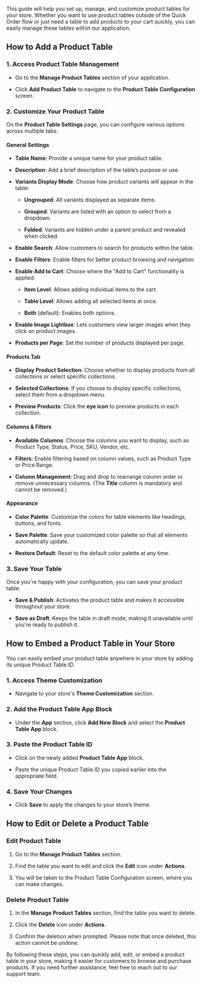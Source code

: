 This guide will help you set up, manage, and customize product tables for your store. Whether you want to use product tables outside of the Quick Order flow or just need a table to add products to your cart quickly, you can easily manage these tables within our application.

## How to Add a Product Table

### 1. Access Product Table Management

* Go to the **Manage Product Tables** section of your application.

* Click **Add Product Table** to navigate to the **Product Table Configuration** screen.

### 2. Customize Your Product Table

On the **Product Table Settings** page, you can configure various options across multiple tabs:

#### **General Settings**

* **Table Name**: Provide a unique name for your product table.

* **Description**: Add a brief description of the table’s purpose or use.

* **Variants Display Mode**: Choose how product variants will appear in the table:

  * **Ungrouped**: All variants displayed as separate items.

  * **Grouped**: Variants are listed with an option to select from a dropdown.

  * **Folded**: Variants are hidden under a parent product and revealed when clicked.

* **Enable Search**: Allow customers to search for products within the table.

* **Enable Filters**: Enable filters for better product browsing and navigation.

* **Enable Add to Cart**: Choose where the "Add to Cart" functionality is applied:

  * **Item Level**: Allows adding individual items to the cart.

  * **Table Level**: Allows adding all selected items at once.

  * **Both** (default): Enables both options.

* **Enable Image Lightbox**: Lets customers view larger images when they click on product images.

* **Products per Page**: Set the number of products displayed per page.

#### **Products Tab**

* **Display Product Selection**: Choose whether to display products from all collections or select specific collections.

* **Selected Collections**: If you choose to display specific collections, select them from a dropdown menu.

* **Preview Products**: Click the **eye icon** to preview products in each collection.

#### **Columns & Filters**

* **Available Columns**: Choose the columns you want to display, such as Product Type, Status, Price, SKU, Vendor, etc.

* **Filters**: Enable filtering based on column values, such as Product Type or Price Range.

* **Column Management**: Drag and drop to rearrange column order or remove unnecessary columns. (The **Title** column is mandatory and cannot be removed.)

#### **Appearance**

* **Color Palette**: Customize the colors for table elements like headings, buttons, and fonts.

* **Save Palette**: Save your customized color palette so that all elements automatically update.

* **Restore Default**: Reset to the default color palette at any time.

### 3. Save Your Table

Once you're happy with your configuration, you can save your product table:

* **Save & Publish**: Activates the product table and makes it accessible throughout your store.

* **Save as Draft**: Keeps the table in draft mode, making it unavailable until you're ready to publish it.

## How to Embed a Product Table in Your Store

You can easily embed your product table anywhere in your store by adding its unique Product Table ID.

### 1. Access Theme Customization

* Navigate to your store's **Theme Customization** section.

### 2. Add the Product Table App Block

* Under the **App** section, click **Add New Block** and select the **Product Table App** block.

### 3. Paste the Product Table ID

* Click on the newly added **Product Table App** block.

* Paste the unique Product Table ID you copied earlier into the appropriate field.

### 4. Save Your Changes

* Click **Save** to apply the changes to your store’s theme.

## How to Edit or Delete a Product Table

### Edit Product Table

1. Go to the **Manage Product Tables** section.

2. Find the table you want to edit and click the **Edit** icon under **Actions**.

3. You will be taken to the Product Table Configuration screen, where you can make changes.

### Delete Product Table

1. In the **Manage Product Tables** section, find the table you want to delete.

2. Click the **Delete** icon under **Actions**.

3. Confirm the deletion when prompted. Please note that once deleted, this action cannot be undone.

By following these steps, you can quickly add, edit, or embed a product table in your store, making it easier for customers to browse and purchase products. If you need further assistance, feel free to reach out to our support team.